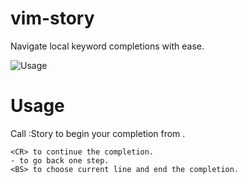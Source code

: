 # vim-story
Navigate local keyword completions with ease.

![Usage](https://i.imgur.com/tx5e0a1.gif)

# Usage
Call :Story to begin your completion from <cword>.

```
<CR> to continue the completion.
- to go back one step.
<BS> to choose current line and end the completion.
```
